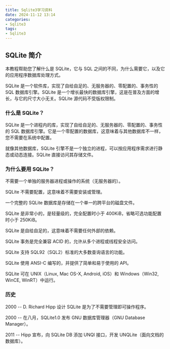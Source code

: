 ```yaml
---
title: Sqlite3学习资料
date: 2024-11-12 13:14  
categories:
- Sqlite3
tags:
- Sqlite3
---
```


## SQLite 简介

本教程帮助您了解什么是 SQLite，它与 SQL 之间的不同，为什么需要它，以及它的应用程序数据库处理方式。

SQLite 是一个软件库，实现了自给自足的、无服务器的、零配置的、事务性的 SQL 数据库引擎。SQLite 是一个增长最快的数据库引擎，这是在普及方面的增长，与它的尺寸大小无关。SQLite 源代码不受版权限制。

### 什么是 SQLite？

SQLite 是一个进程内的库，实现了自给自足的、无服务器的、零配置的、事务性的 SQL 数据库引擎。它是一个零配置的数据库，这意味着与其他数据库不一样，您不需要在系统中配置。

就像其他数据库，SQLite 引擎不是一个独立的进程，可以按应用程序需求进行静态或动态连接。SQLite 直接访问其存储文件。

### 为什么要用 SQLite？

不需要一个单独的服务器进程或操作的系统（无服务器的）。

SQLite 不需要配置，这意味着不需要安装或管理。

一个完整的 SQLite 数据库是存储在一个单一的跨平台的磁盘文件。

SQLite 是非常小的，是轻量级的，完全配置时小于 400KiB，省略可选功能配置时小于 250KiB。

SQLite 是自给自足的，这意味着不需要任何外部的依赖。

SQLite 事务是完全兼容 ACID 的，允许从多个进程或线程安全访问。

SQLite 支持 SQL92（SQL2）标准的大多数查询语言的功能。

SQLite 使用 ANSI-C 编写的，并提供了简单和易于使用的 API。

SQLite 可在 UNIX（Linux, Mac OS-X, Android, iOS）和 Windows（Win32, WinCE, WinRT）中运行。

### 历史

2000 -- D. Richard Hipp 设计 SQLite 是为了不需要管理即可操作程序。

2000 -- 在八月，SQLite1.0 发布 GNU 数据库管理器（GNU Database Manager）。

2011 -- Hipp 宣布，向 SQLite DB 添加 UNQl 接口，开发 UNQLite（面向文档的数据库）。

